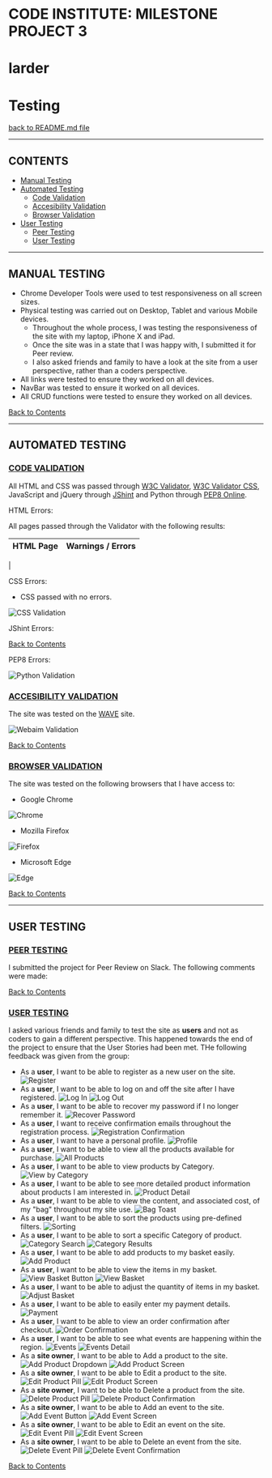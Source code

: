 # **CODE INSTITUTE: MILESTONE PROJECT 3**

# **larder**

# Testing

[back to README.md file](https://github.com/iainm342/milestone-4/blob/main/README.md/#testing)

---

## **CONTENTS**

- [Manual Testing](#manual-testing)
- [Automated Testing](#automated-testing)
  - [Code Validation](#code-validation)
  - [Accesibility Validation](#accesibility-validation)
  - [Browser Validation](#browser-validation)
- [User Testing](#user-testing)
  - [Peer Testing](#peer-testing)
  - [User Testing](#user-testing)

---

## **MANUAL TESTING**

- Chrome Developer Tools were used to test responsiveness on all screen sizes.
- Physical testing was carried out on Desktop, Tablet and various Mobile devices.
  - Throughout the whole process, I was testing the responsiveness of the site with my laptop, iPhone X and iPad.
  - Once the site was in a state that I was happy with, I submitted it for Peer review.
  - I also asked friends and family to have a look at the site from a user perspective, rather than a coders perspective.
- All links were tested to ensure they worked on all devices.
- NavBar was tested to ensure it worked on all devices.
- All CRUD functions were tested to ensure they worked on all devices.

[Back to Contents](#contents)

---

## **AUTOMATED TESTING**

### <ins>CODE VALIDATION</ins>

All HTML and CSS was passed through [W3C Validator](https://validator.w3.org/), [W3C Validator CSS](https://jigsaw.w3.org/css-validator/), JavaScript and jQuery through [JShint](https://jshint.com/) and Python through [PEP8 Online](http://pep8online.com/).

HTML Errors:

All pages passed through the Validator with the following results:

| HTML Page | Warnings / Errors |
| --------- | ----------------- |

|

CSS Errors:

- CSS passed with no errors.

![CSS Validation](https://github.com/iainm342/milestone-4/blob/main/readme/images/testing/CSS-validated.png)

JShint Errors:

[Back to Contents](#contents)

PEP8 Errors:

![Python Validation](https://github.com/iainm342/milestone-4/blob/main/readme/images/testing/python-validate.png)

### <ins>ACCESIBILITY VALIDATION</ins>

The site was tested on the [WAVE](https://wave.webaim.org/) site.

![Webaim Validation](https://github.com/iainm342/milestone-4/blob/main/readme/images/testing/webaim.png)

[Back to Contents](#contents)

### <ins>BROWSER VALIDATION</ins>

The site was tested on the following browsers that I have access to:

- Google Chrome

![Chrome](https://github.com/iainm342/milestone-4/blob/main/readme/images/testing/chrome.png)

- Mozilla Firefox

![Firefox](https://github.com/iainm342/milestone-4/blob/main/readme/images/testing/firefox.png)

- Microsoft Edge

![Edge](https://github.com/iainm342/milestone-4/blob/main/readme/images/testing/edge.png)

[Back to Contents](#contents)

---

## **USER TESTING**

### <ins>PEER TESTING</ins>

I submitted the project for Peer Review on Slack. The following comments were made:

[Back to Contents](#contents)

### <ins>USER TESTING</ins>

I asked various friends and family to test the site as **users** and not as coders to gain a different perspective. This happened towards the end of the project to ensure that the User Stories had been met. THe following feedback was given from the group:

- As a **user**, I want to be able to register as a new user on the site.
  ![Register](https://github.com/iainm342/milestone-4/blob/main/readme/images/testing/register.png)
- As a **user**, I want to be able to log on and off the site after I have registered.
  ![Log In](https://github.com/iainm342/milestone-4/blob/main/readme/images/testing/login.png)
  ![Log Out](https://github.com/iainm342/milestone-4/blob/main/readme/images/testing/logout.png)
- As a **user**, I want to be able to recover my password if I no longer remember it.
  ![Recover Password](https://github.com/iainm342/milestone-4/blob/main/readme/images/testing/revover-password.png)
- As a **user**, I want to receive confirmation emails throughout the registration process.
  ![Registration Confirmation](https://github.com/iainm342/milestone-4/blob/main/readme/images/testing/reg-conf.png)
- As a **user**, I want to have a personal profile.
  ![Profile](https://github.com/iainm342/milestone-4/blob/main/readme/images/testing/profile.png)
- As a **user**, I want to be able to view all the products available for purchase.
  ![All Products](https://github.com/iainm342/milestone-4/blob/main/readme/images/testing/all-products.png)
- As a **user**, I want to be able to view products by Category.
  ![View by Category](https://github.com/iainm342/milestone-4/blob/main/readme/images/testing/view-category.png)
- As a **user**, I want to be able to see more detailed product information about products I am interested in.
  ![Product Detail](https://github.com/iainm342/milestone-4/blob/main/readme/images/testing/prod-detail.png)
- As a **user**, I want to be able to view the content, and associated cost, of my "bag" throughout my site use.
  ![Bag Toast](https://github.com/iainm342/milestone-4/blob/main/readme/images/testing/bag-toast.png)
- As a **user**, I want to be able to sort the products using pre-defined filters.
  ![Sorting](https://github.com/iainm342/milestone-4/blob/main/readme/images/testing/sorting.png)
- As a **user**, I want to be able to sort a specific Category of product.
  ![Category Search](https://github.com/iainm342/milestone-4/blob/main/readme/images/testing/cat-order-btn.png)
  ![Category Results](https://github.com/iainm342/milestone-4/blob/main/readme/images/testing/cat-order.png)
- As a **user**, I want to be able to add products to my basket easily.
  ![Add Product](https://github.com/iainm342/milestone-4/blob/main/readme/images/testing/add-item.png)
- As a **user**, I want to be able to view the items in my basket.
  ![View Basket Button](https://github.com/iainm342/milestone-4/blob/main/readme/images/testing/view-basket-1.png)
  ![View Basket](https://github.com/iainm342/milestone-4/blob/main/readme/images/testing/view-basket-2.png)
- As a **user**, I want to be able to adjust the quantity of items in my basket.
  ![Adjust Basket](https://github.com/iainm342/milestone-4/blob/main/readme/images/testing/basket-adjust.png)
- As a **user**, I want to be able to easily enter my payment details.
  ![Payment](https://github.com/iainm342/milestone-4/blob/main/readme/images/testing/payment.png)
- As a **user**, I want to be able to view an order confirmation after checkout.
  ![Order Confirmation](https://github.com/iainm342/milestone-4/blob/main/readme/images/testing/order-conf.png)
- As a **user**, I want to be able to see what events are happening within the region.
  ![Events](https://github.com/iainm342/milestone-4/blob/main/readme/images/testing/events-1.png)
  ![Events Detail](https://github.com/iainm342/milestone-4/blob/main/readme/images/testing/events-2.png)
- As a **site owner**, I want to be able to Add a product to the site.
  ![Add Product Dropdown](https://github.com/iainm342/milestone-4/blob/main/readme/images/testing/add-product-1.png)
  ![Add Product Screen](https://github.com/iainm342/milestone-4/blob/main/readme/images/testing/add-product-2.png)
- As a **site owner**, I want to be able to Edit a product to the site.
  ![Edit Product Pill](https://github.com/iainm342/milestone-4/blob/main/readme/images/testing/edit-product-1.png)
  ![Edit Product Screen](https://github.com/iainm342/milestone-4/blob/main/readme/images/testing/edit-product-2.png)
- As a **site owner**, I want to be able to Delete a product from the site.
  ![Delete Product Pill](https://github.com/iainm342/milestone-4/blob/main/readme/images/testing/delete-product-1.png)
  ![Delete Product Confirmation](https://github.com/iainm342/milestone-4/blob/main/readme/images/testing/delete-product-2.png)
- As a **site owner**, I want to be able to Add an event to the site.
  ![Add Event Button](https://github.com/iainm342/milestone-4/blob/main/readme/images/testing/add-event-1.png)
  ![Add Event Screen](https://github.com/iainm342/milestone-4/blob/main/readme/images/testing/add-event-2.png)
- As a **site owner**, I want to be able to Edit an event on the site.
  ![Edit Event Pill](https://github.com/iainm342/milestone-4/blob/main/readme/images/testing/edit-event-1.png)
  ![Edit Event Screen](https://github.com/iainm342/milestone-4/blob/main/readme/images/testing/edit-event-2.png)
- As a **site owner**, I want to be able to Delete an event from the site.
  ![Delete Event Pill](https://github.com/iainm342/milestone-4/blob/main/readme/images/testing/delete-event-1.png)
  ![Delete Event Confirmation](https://github.com/iainm342/milestone-4/blob/main/readme/images/testing/delete-event-2.png)

[Back to Contents](#contents)
